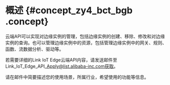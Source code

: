 # 概述 {#concept_zy4_bct_bgb .concept}

云端API可以实现对边缘实例的管理，包括边缘实例的创建、移除、修改和对边缘实例的查询。也可以管理边缘实例中的资源，包括管理边缘实例中的网关、规则、函数、流数据分析、驱动等。

若需要详细的Link IoT Edge云端API内容，请发送邮件至Link\_IoT\_Edge\_API\_Apply@list.alibaba-inc.com获取。

请在邮件中简要描述您的使用场景，所属行业，希望使用的功能等信息。

